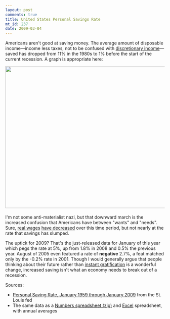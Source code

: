 ```yaml
--- 
layout: post
comments: true
title: United States Personal Savings Rate
mt_id: 237
date: 2009-03-04
---
```

Americans aren't good at saving money.  The average amount of disposable income—income less taxes, not to be confused with [discretionary income](http://en.wikipedia.org/wiki/Disposable_income)—saved has dropped from 11% in the 1980s to 1% before the start of the current recession.  A graph is appropriate here:

<a href="http://dinomite.net/2009/03/personal-savings-rate.png"><img src="http://dinomite.net/2009/03/personal-savings-rate.png" height="450" width="662" class="mt-image-center" style="text-align: center; display: block; margin: 0 auto 20px;" ></a>

I'm not some anti-materialist nazi, but that downward march is the increased confusion that Americans have between "wants" and "needs".  Sure, [real wages](http://en.wikipedia.org/wiki/Real_wage) [have decreased](http://www.workinglife.org/wiki/Wages+and+Benefits%3A+Real+Wages+%281964-2004%29)  over this time period, but not nearly at the rate that savings has slumped.

The uptick for 2009?  That's the just-released data for January of this year which pegs the rate at 5%, up from 1.8% in 2008 and 0.5% the previous year.  August of 2005 even featured a rate of <strong>negative</strong> 2.7%, a feat matched only by the -0.2% rate in 2001.  Though I would generally argue that people thinking about their future rather than [instant gratification](http://www.nytimes.com/2008/03/09/business/09view.html?ex=1362718800&en=e0525c458b2d83df&ei=5124&partner=permalink&exprod=permalink) is a wonderful change, increased saving isn't what an economy needs to break out of a recession.

Sources:
<ul>
<li><a href="http://research.stlouisfed.org/fred2/data/PSAVERT.txt">Personal Saving Rate, January 1959 through January 2009</a> from the St. Louis fed</li>
<li>The same data as a <a href="http://dinomite.net/2009/03/personal-savings-rate.zip">Numbers spreadsheet (zip)</a> and <a href="http://dinomite.net/2009/03/personal-savings-rate.xls">Excel</a> spreadsheet, with annual averages</li>
</ul>
